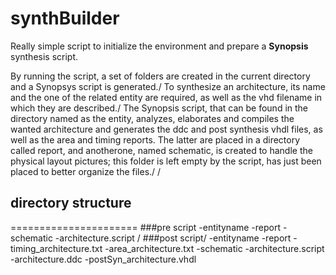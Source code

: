 # synthBuilder
Really simple script to initialize the environment and prepare a **Synopsis** synthesis script.

By running the script, a set of folders are created in the current directory and a Synopsys script is generated./
To synthesize an architecture, its name and the one of the related entity are required, as well as the vhd filename in which they are described./
The Synopsis script, that can be found in the directory named as the entity, analyzes, elaborates and compiles the wanted architecture and generates the ddc and post synthesis vhdl files, as well as the area and timing reports. The latter are placed in a directory called report, and anotherone, named schematic, is created to handle the physical layout pictures; this folder is left empty by the script, has just been placed to better organize the files./
/
## directory structure
======================
###pre script
-entityname
 -report
 -schematic
 -architecture.script
 /
 ###post script/
-entityname
 -report
  -timing_architecture.txt
  -area_architecture.txt
 -schematic
 -architecture.script
 -architecture.ddc
 -postSyn_architecture.vhdl
